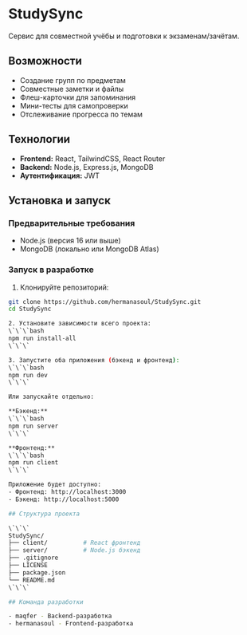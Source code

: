 # StudySync

Сервис для совместной учёбы и подготовки к экзаменам/зачётам.

## Возможности

- Создание групп по предметам
- Совместные заметки и файлы
- Флеш-карточки для запоминания
- Мини-тесты для самопроверки
- Отслеживание прогресса по темам

## Технологии

- **Frontend:** React, TailwindCSS, React Router
- **Backend:** Node.js, Express.js, MongoDB
- **Аутентификация:** JWT

## Установка и запуск

### Предварительные требования
- Node.js (версия 16 или выше)
- MongoDB (локально или MongoDB Atlas)

### Запуск в разработке

1. Клонируйте репозиторий:
```bash
git clone https://github.com/hermanasoul/StudySync.git
cd StudySync

2. Установите зависимости всего проекта:
\`\`\`bash
npm run install-all
\`\`\`

3. Запустите оба приложения (бэкенд и фронтенд):
\`\`\`bash
npm run dev
\`\`\`

Или запускайте отдельно:

**Бэкенд:**
\`\`\`bash
npm run server
\`\`\`

**Фронтенд:**
\`\`\`bash
npm run client
\`\`\`

Приложение будет доступно:
- Фронтенд: http://localhost:3000
- Бэкенд: http://localhost:5000

## Структура проекта

\`\`\`
StudySync/
├── client/          # React фронтенд
├── server/          # Node.js бэкенд
├── .gitignore
├── LICENSE
├── package.json
└── README.md
\`\`\`

## Команда разработки

- maqfer - Backend-разработка
- hermanasoul - Frontend-разработка